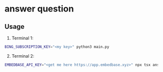 # answer question

## Usage


1. Terminal 1:
```bash
BING_SUBSCRIPTION_KEY="<my key>" python3 main.py
```

2. Terminal 2:
```bash
EMBEDBASE_API_KEY="<get me here https://app.embedbase.xyz>" npx tsx answer.ts "What is GPT4?"
```
